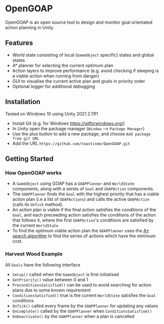 # OpenGOAP

OpenGOAP is an open source tool to design and monitor goal orientated action planning in Unity.

## Features
- World state consisting of local (`GameObject` specific) states and global states
- A* planner for selecting the current optimum plan
- Action layers to improve performance (e.g. avoid checking if sleeping is a viable action when running from danger)
- GUI to visualise the current active plan and goals in priority order
- Optional logger for additional debugging

## Installation

Tested on Windows 10 using Unity 2021.2.11f1
- Install Git (e.g. for Windows https://gitforwindows.org/)
- In Unity open the package manager (`Window` --> `Package Manager`)
- Use the plus button to add a new package, and choose `Add package from git URL`
- Add the URL `https://github.com/toastisme/OpenGOAP.git`

## Getting Started

### How OpenGOAP works

- A `GameObject` using GOAP has a `GOAPPlanner` and `WorldState` components, along with a series of `Goal` and `GOAPAction` components. 
- The `GOAPPlanner` finds the `Goal` with the highest priority that has a viable action plan (i.e a list of `GOAPActions`) and calls the active `GOAPAction` 
(calls its `OnTick` method). 
- An action plan is viable if the final action satisfies the conditions of the `Goal`, and each preceeding action satisfies the conditions of the action 
that follows it, where the first `GOAPAction`'s conditions are satisfied by the current `WorldState` 
- To find the optimum viable action plan the `GOAPPlanner` uses the [A* search algorithm](https://en.wikipedia.org/wiki/A*_search_algorithm) to find 
the series of actions which have the minimum cost.

### Harvest Wood Example

All `Goals` have the following interface
- `Setup()` called when the `GameObject` is first initialised
- `GetPriority()` value between 0 and 1 
- `PreconditionsSatisfied()` can be used to avoid searching for action plans due to some known requirement
- `ConditionsSatisfied()` true is the current `WorldState` satisfies the `Goal` conditions
- `OnTick()` called every frame by the `GOAPPlanner` for updating any values
- `OnComplete()` called by the `GOAPPlanner` when `ConditionsSatisfied()`
- `OnDeactivate()` by the `GOAPPlanner` when a plan is cancelled

